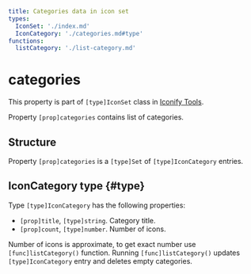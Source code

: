 ```yaml
title: Categories data in icon set
types:
  IconSet: './index.md'
  IconCategory: './categories.md#type'
functions:
  listCategory: './list-category.md'
```

# categories

This property is part of `[type]IconSet` class in [Iconify Tools](../index.md).

Property `[prop]categories` contains list of categories.

## Structure

Property `[prop]categories` is a `[type]Set` of `[type]IconCategory` entries.

## IconCategory type {#type}

Type `[type]IconCategory` has the following properties:

- `[prop]title`, `[type]string`. Category title.
- `[prop]count`, `[type]number`. Number of icons.

Number of icons is approximate, to get exact number use `[func]listCategory()` function. Running `[func]listCategory()` updates `[type]IconCategory` entry and deletes empty categories.
